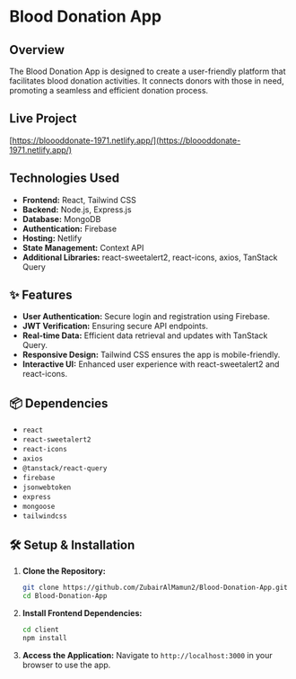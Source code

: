 # Blood Donation App


## Overview
The Blood Donation App is designed to create a user-friendly platform that facilitates blood donation activities. It connects donors with those in need, promoting a seamless and efficient donation process.

## Live Project
[https://bloooddonate-1971.netlify.app/](https://bloooddonate-1971.netlify.app/)

## Technologies Used
- **Frontend:** React, Tailwind CSS
- **Backend:** Node.js, Express.js
- **Database:** MongoDB
- **Authentication:** Firebase
- **Hosting:** Netlify
- **State Management:** Context API
- **Additional Libraries:** react-sweetalert2, react-icons, axios, TanStack Query

## ✨ Features
- **User Authentication:** Secure login and registration using Firebase.
- **JWT Verification:** Ensuring secure API endpoints.
- **Real-time Data:** Efficient data retrieval and updates with TanStack Query.
- **Responsive Design:** Tailwind CSS ensures the app is mobile-friendly.
- **Interactive UI:** Enhanced user experience with react-sweetalert2 and react-icons.

## 📦 Dependencies
- `react`
- `react-sweetalert2`
- `react-icons`
- `axios`
- `@tanstack/react-query`
- `firebase`
- `jsonwebtoken`
- `express`
- `mongoose`
- `tailwindcss`

## 🛠 Setup & Installation
1. **Clone the Repository:**
   ```sh
   git clone https://github.com/ZubairAlMamun2/Blood-Donation-App.git
   cd Blood-Donation-App
   ```

2. **Install Frontend Dependencies:**
   ```sh
   cd client
   npm install
   ```

3. **Access the Application:**
   Navigate to `http://localhost:3000` in your browser to use the app.

